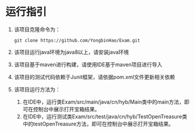 运行指引
====

1. 该项目克隆命令为：
   ```shell script
   git clone https://github.com/YongbinHao/Exam.git
   ```
2. 该项目运行java环境为java8以上，请安装java环境

3. 该项目基于maven进行构建，请使用IDE基于maven项目进行导入

4. 该项目的测试代码依赖于Junit框架，请依据pom.xml文件更新相关依赖

5. 该项目运行方法为：
   1. 在IDE中，运行类Exam/src/main/java/cn/hyb/Main类中的main方法，即可在控制台中展示打开宝箱结果。
   2. 在IDE中，运行测试类Exam/src/test/java/cn/hyb/TestOpenTreasure类中的testOpenTreasure方法，即可在控制台中展示打开宝箱结果。
